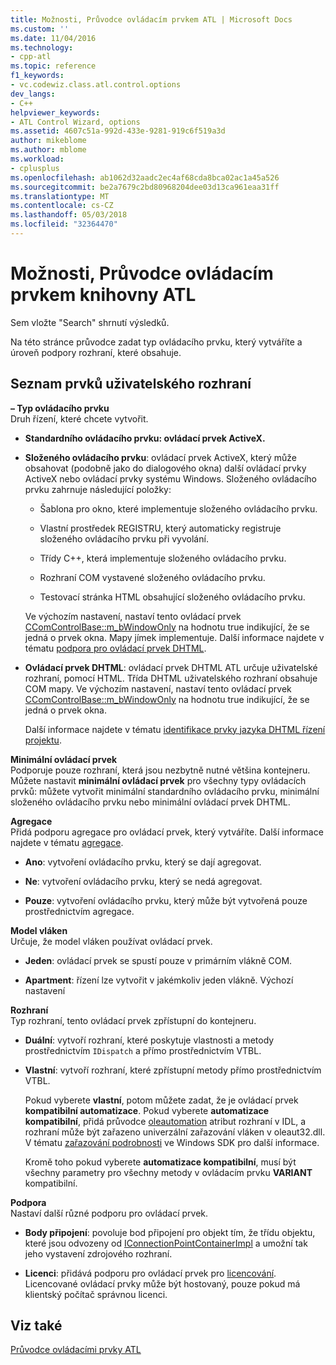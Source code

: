 ```yaml
---
title: Možnosti, Průvodce ovládacím prvkem ATL | Microsoft Docs
ms.custom: ''
ms.date: 11/04/2016
ms.technology:
- cpp-atl
ms.topic: reference
f1_keywords:
- vc.codewiz.class.atl.control.options
dev_langs:
- C++
helpviewer_keywords:
- ATL Control Wizard, options
ms.assetid: 4607c51a-992d-433e-9281-919c6f519a3d
author: mikeblome
ms.author: mblome
ms.workload:
- cplusplus
ms.openlocfilehash: ab1062d32aadc2ec4af68cda8bca02ac1a45a526
ms.sourcegitcommit: be2a7679c2bd80968204dee03d13ca961eaa31ff
ms.translationtype: MT
ms.contentlocale: cs-CZ
ms.lasthandoff: 05/03/2018
ms.locfileid: "32364470"
---
```

# <a name="options-atl-control-wizard"></a>Možnosti, Průvodce ovládacím prvkem knihovny ATL
Sem vložte "Search" shrnutí výsledků.  
  
 Na této stránce průvodce zadat typ ovládacího prvku, který vytváříte a úroveň podpory rozhraní, které obsahuje.  
  
## <a name="uielement-list"></a>Seznam prvků uživatelského rozhraní  
 **– Typ ovládacího prvku**  
 Druh řízení, které chcete vytvořit.  
  
-   **Standardního ovládacího prvku: ovládací prvek ActiveX.**  
  
-   **Složeného ovládacího prvku**: ovládací prvek ActiveX, který může obsahovat (podobně jako do dialogového okna) další ovládací prvky ActiveX nebo ovládací prvky systému Windows. Složeného ovládacího prvku zahrnuje následující položky:  
  
    -   Šablona pro okno, které implementuje složeného ovládacího prvku.  
  
    -   Vlastní prostředek REGISTRU, který automaticky registruje složeného ovládacího prvku při vyvolání.  
  
    -   Třídy C++, která implementuje složeného ovládacího prvku.  
  
    -   Rozhraní COM vystavené složeného ovládacího prvku.  
  
    -   Testovací stránka HTML obsahující složeného ovládacího prvku.  
  
     Ve výchozím nastavení, nastaví tento ovládací prvek [CComControlBase::m_bWindowOnly](../../atl/reference/ccomcontrolbase-class.md#m_bwindowonly) na hodnotu true indikující, že se jedná o prvek okna. Mapy jímek implementuje. Další informace najdete v tématu [podpora pro ovládací prvek DHTML](../../atl/atl-support-for-dhtml-controls.md).  
  
-   **Ovládací prvek DHTML**: ovládací prvek DHTML ATL určuje uživatelské rozhraní, pomocí HTML. Třída DHTML uživatelského rozhraní obsahuje COM mapy. Ve výchozím nastavení, nastaví tento ovládací prvek [CComControlBase::m_bWindowOnly](../../atl/reference/ccomcontrolbase-class.md#m_bwindowonly) na hodnotu true indikující, že se jedná o prvek okna.  
  
     Další informace najdete v tématu [identifikace prvky jazyka DHTML řízení projektu](../../atl/identifying-the-elements-of-the-dhtml-control-project.md).  
  
 **Minimální ovládací prvek**  
 Podporuje pouze rozhraní, která jsou nezbytně nutné většina kontejneru. Můžete nastavit **minimální ovládací prvek** pro všechny typy ovládacích prvků: můžete vytvořit minimální standardního ovládacího prvku, minimální složeného ovládacího prvku nebo minimální ovládací prvek DHTML.  
  
 **Agregace**  
 Přidá podporu agregace pro ovládací prvek, který vytváříte. Další informace najdete v tématu [agregace](../../atl/aggregation.md).  
  
-   **Ano**: vytvoření ovládacího prvku, který se dají agregovat.  
  
-   **Ne**: vytvoření ovládacího prvku, který se nedá agregovat.  
  
-   **Pouze**: vytvoření ovládacího prvku, který může být vytvořená pouze prostřednictvím agregace.  
  
 **Model vláken**  
 Určuje, že model vláken používat ovládací prvek.  
  
-   **Jeden**: ovládací prvek se spustí pouze v primárním vlákně COM.  
  
-   **Apartment**: řízení lze vytvořit v jakémkoliv jeden vlákně. Výchozí nastavení  
  
 **Rozhraní**  
 Typ rozhraní, tento ovládací prvek zpřístupní do kontejneru.  
  
-   **Duální**: vytvoří rozhraní, které poskytuje vlastnosti a metody prostřednictvím `IDispatch` a přímo prostřednictvím VTBL.  
  
-   **Vlastní**: vytvoří rozhraní, které zpřístupní metody přímo prostřednictvím VTBL.  
  
     Pokud vyberete **vlastní**, potom můžete zadat, že je ovládací prvek **kompatibilní automatizace**. Pokud vyberete **automatizace kompatibilní**, přidá průvodce [oleautomation](../../windows/oleautomation.md) atribut rozhraní v IDL, a rozhraní může být zařazeno univerzální zařazování vláken v oleaut32.dll. V tématu [zařazování podrobnosti](http://msdn.microsoft.com/library/windows/desktop/ms692621) ve Windows SDK pro další informace.  
  
     Kromě toho pokud vyberete **automatizace kompatibilní**, musí být všechny parametry pro všechny metody v ovládacím prvku **VARIANT** kompatibilní.  
  
 **Podpora**  
 Nastaví další různé podporu pro ovládací prvek.  
  
-   **Body připojení**: povoluje bod připojení pro objekt tím, že třídu objektu, které jsou odvozeny od [IConnectionPointContainerImpl](../../atl/reference/iconnectionpointcontainerimpl-class.md) a umožní tak jeho vystavení zdrojového rozhraní.  
  
-   **Licenci**: přidává podporu pro ovládací prvek pro [licencování](http://msdn.microsoft.com/library/windows/desktop/ms690543). Licencované ovládací prvky může být hostovaný, pouze pokud má klientský počítač správnou licenci.  
  
## <a name="see-also"></a>Viz také  
 [Průvodce ovládacími prvky ATL](../../atl/reference/atl-control-wizard.md)

